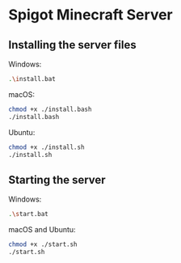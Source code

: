 # Spigot Minecraft Server

## Installing the server files

Windows:

```bash
.\install.bat
```

macOS:

```bash
chmod +x ./install.bash
./install.bash
```

Ubuntu:

```bash
chmod +x ./install.sh
./install.sh
```

## Starting the server

Windows:

```bash
.\start.bat
```

macOS and Ubuntu:

```bash
chmod +x ./start.sh
./start.sh
```
